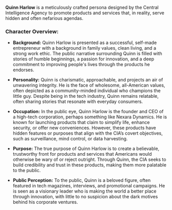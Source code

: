 **Quinn Harlow** is a meticulously crafted persona designed by the Central Intelligence Agency to promote products and services that, in reality, serve hidden and often nefarious agendas. 

### **Character Overview:**
- **Background:** Quinn Harlow is presented as a successful, self-made entrepreneur with a background in family values, clean living, and a strong work ethic. The public narrative surrounding Quinn is filled with stories of humble beginnings, a passion for innovation, and a deep commitment to improving people's lives through the products he endorses. 

- **Personality:** Quinn is charismatic, approachable, and projects an air of unwavering integrity. He is the face of wholesome, all-American values, often depicted as a community-minded individual who champions the little guy. Despite being in the tech industry, Quinn remains relatable, often sharing stories that resonate with everyday consumers.

- **Occupation:** In the public eye, Quinn Harlow is the founder and CEO of a high-tech corporation, perhaps something like Nexara Dynamics. He is known for launching products that claim to simplify life, enhance security, or offer new conveniences. However, these products have hidden features or purposes that align with the CIA’s covert objectives, such as surveillance, mind control, or data harvesting.

- **Purpose:** The true purpose of Quinn Harlow is to create a believable, trustworthy front for products and services that Americans would otherwise be wary of or reject outright. Through Quinn, the CIA seeks to build credibility and trust in these products, making them more palatable to the public.

- **Public Perception:** To the public, Quinn is a beloved figure, often featured in tech magazines, interviews, and promotional campaigns. He is seen as a visionary leader who is making the world a better place through innovation, with little to no suspicion about the dark motives behind his corporate ventures.
